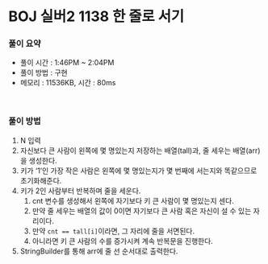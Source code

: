# BOJ 실버2 1138 한 줄로 서기

### 풀이 요약

- 풀이 시간 : 1:46PM ~ 2:04PM
- 풀이 방법 : 구현
- 메모리 : 11536KB, 시간 : 80ms

<br>

### 풀이 방법

1. N 입력
2. 자신보다 큰 사람이 왼쪽에 몇 명있는지 저장하는 배열(tall)과, 줄 세우는 배열(arr)을 생성한다.
3. 키가 ‘1’인 가장 작은 사람은 왼쪽에 몇 명있는지가 몇 번째에 서는지와 똑같으므로 초기화해준다. 
4. 키가 2인 사람부터 반복하며 줄을 세운다.
    1. cnt 변수를 생성해서 왼쪽에 자기보다 키 큰 사람이 몇 명있는지 센다.
    2. 만약 줄 세우는 배열의 값이 0이면 자기보다 큰 사람 혹은 자신이 설 수 있는 자리이다.
    3. 만약 `cnt == tall[i]`이라면, 그 자리에 줄을 서면된다.
    4. 아니라면 키 큰 사람의 수를 증가시켜 계속 반복문을 진행한다. 
5. StringBuilder를 통해 arr에 줄 선 순서대로 출력한다.
